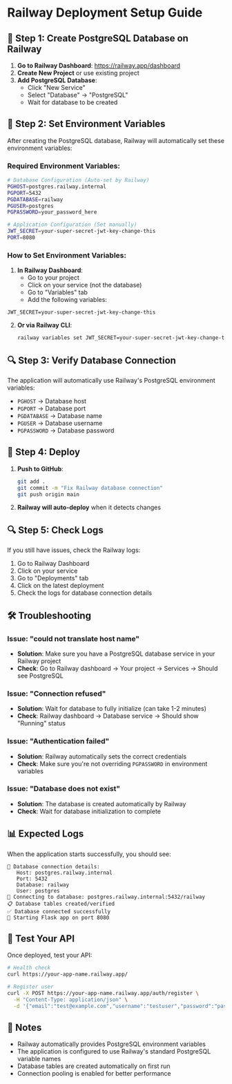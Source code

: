 # Railway Deployment Setup Guide

## 🚀 **Step 1: Create PostgreSQL Database on Railway**

1. **Go to Railway Dashboard**: https://railway.app/dashboard
2. **Create New Project** or use existing project
3. **Add PostgreSQL Database**:
   - Click "New Service"
   - Select "Database" → "PostgreSQL"
   - Wait for database to be created

## 🔧 **Step 2: Set Environment Variables**

After creating the PostgreSQL database, Railway will automatically set these environment variables:

### **Required Environment Variables:**

```bash
# Database Configuration (Auto-set by Railway)
PGHOST=postgres.railway.internal
PGPORT=5432
PGDATABASE=railway
PGUSER=postgres
PGPASSWORD=your_password_here

# Application Configuration (Set manually)
JWT_SECRET=your-super-secret-jwt-key-change-this
PORT=8080
```

### **How to Set Environment Variables:**

1. **In Railway Dashboard**:
   - Go to your project
   - Click on your service (not the database)
   - Go to "Variables" tab
   - Add the following variables:

```
JWT_SECRET=your-super-secret-jwt-key-change-this
```

2. **Or via Railway CLI**:
   ```bash
   railway variables set JWT_SECRET=your-super-secret-jwt-key-change-this
   ```

## 🔍 **Step 3: Verify Database Connection**

The application will automatically use Railway's PostgreSQL environment variables:

- `PGHOST` → Database host
- `PGPORT` → Database port  
- `PGDATABASE` → Database name
- `PGUSER` → Database username
- `PGPASSWORD` → Database password

## 🚀 **Step 4: Deploy**

1. **Push to GitHub**:
   ```bash
   git add .
   git commit -m "Fix Railway database connection"
   git push origin main
   ```

2. **Railway will auto-deploy** when it detects changes

## 🔍 **Step 5: Check Logs**

If you still have issues, check the Railway logs:

1. Go to Railway Dashboard
2. Click on your service
3. Go to "Deployments" tab
4. Click on the latest deployment
5. Check the logs for database connection details

## 🛠️ **Troubleshooting**

### **Issue: "could not translate host name"**
- **Solution**: Make sure you have a PostgreSQL database service in your Railway project
- **Check**: Go to Railway dashboard → Your project → Services → Should see PostgreSQL

### **Issue: "Connection refused"**
- **Solution**: Wait for database to fully initialize (can take 1-2 minutes)
- **Check**: Railway dashboard → Database service → Should show "Running" status

### **Issue: "Authentication failed"**
- **Solution**: Railway automatically sets the correct credentials
- **Check**: Make sure you're not overriding `PGPASSWORD` in environment variables

### **Issue: "Database does not exist"**
- **Solution**: The database is created automatically by Railway
- **Check**: Wait for database initialization to complete

## 📊 **Expected Logs**

When the application starts successfully, you should see:

```
🔌 Database connection details:
   Host: postgres.railway.internal
   Port: 5432
   Database: railway
   User: postgres
🔌 Connecting to database: postgres.railway.internal:5432/railway
📋 Database tables created/verified
✅ Database connected successfully
🚀 Starting Flask app on port 8080
```

## 🔗 **Test Your API**

Once deployed, test your API:

```bash
# Health check
curl https://your-app-name.railway.app/

# Register user
curl -X POST https://your-app-name.railway.app/auth/register \
  -H "Content-Type: application/json" \
  -d '{"email":"test@example.com","username":"testuser","password":"password123"}'
```

## 📝 **Notes**

- Railway automatically provides PostgreSQL environment variables
- The application is configured to use Railway's standard PostgreSQL variable names
- Database tables are created automatically on first run
- Connection pooling is enabled for better performance 